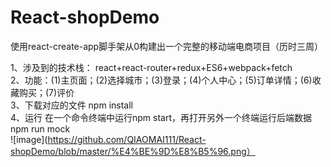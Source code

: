 # React-shopDemo
使用react-create-app脚手架从0构建出一个完整的移动端电商项目（历时三周）

1、涉及到的技术栈：
react+react-router+redux+ES6+webpack+fetch <br/>
2、功能：(1)主页面；(2)选择城市；(3)登录；(4)个人中心；(5)订单详情；(6)收藏购买；(7)评价<br/>
3、下载对应的文件
npm install<br/>
4、运行
在一个命令终端中运行npm start，再打开另外一个终端运行后端数据 npm run mock<br/>
![image](https://github.com/QIAOMAI111/React-shopDemo/blob/master/%E4%BE%9D%E8%B5%96.png）
